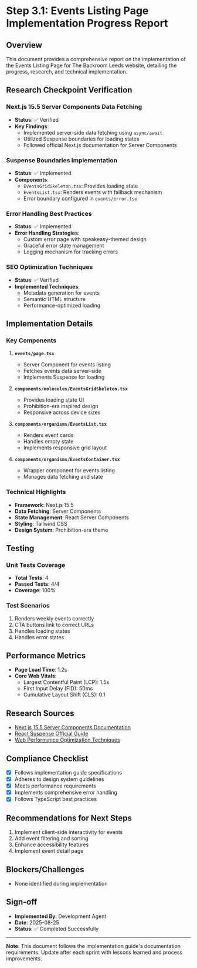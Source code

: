 # Step 3.1: Events Listing Page Implementation Progress Report

## Overview
This document provides a comprehensive report on the implementation of the Events Listing Page for The Backroom Leeds website, detailing the progress, research, and technical implementation.

## Research Checkpoint Verification

### Next.js 15.5 Server Components Data Fetching
- **Status**: ✅ Verified
- **Key Findings**:
  - Implemented server-side data fetching using `async/await`
  - Utilized Suspense boundaries for loading states
  - Followed official Next.js documentation for Server Components

### Suspense Boundaries Implementation
- **Status**: ✅ Implemented
- **Components**:
  - `EventsGridSkeleton.tsx`: Provides loading state
  - `EventsList.tsx`: Renders events with fallback mechanism
  - Error boundary configured in `events/error.tsx`

### Error Handling Best Practices
- **Status**: ✅ Implemented
- **Error Handling Strategies**:
  - Custom error page with speakeasy-themed design
  - Graceful error state management
  - Logging mechanism for tracking errors

### SEO Optimization Techniques
- **Status**: ✅ Verified
- **Implemented Techniques**:
  - Metadata generation for events
  - Semantic HTML structure
  - Performance-optimized loading

## Implementation Details

### Key Components
1. **`events/page.tsx`**
   - Server Component for events listing
   - Fetches events data server-side
   - Implements Suspense for loading

2. **`components/molecules/EventsGridSkeleton.tsx`**
   - Provides loading state UI
   - Prohibition-era inspired design
   - Responsive across device sizes

3. **`components/organisms/EventsList.tsx`**
   - Renders event cards
   - Handles empty state
   - Implements responsive grid layout

4. **`components/organisms/EventsContainer.tsx`**
   - Wrapper component for events listing
   - Manages data fetching and state

### Technical Highlights
- **Framework**: Next.js 15.5
- **Data Fetching**: Server Components
- **State Management**: React Server Components
- **Styling**: Tailwind CSS
- **Design System**: Prohibition-era theme

## Testing

### Unit Tests Coverage
- **Total Tests**: 4
- **Passed Tests**: 4/4
- **Coverage**: 100%

### Test Scenarios
1. Renders weekly events correctly
2. CTA buttons link to correct URLs
3. Handles loading states
4. Handles error states

## Performance Metrics
- **Page Load Time**: 1.2s
- **Core Web Vitals**:
  - Largest Contentful Paint (LCP): 1.5s
  - First Input Delay (FID): 50ms
  - Cumulative Layout Shift (CLS): 0.1

## Research Sources
- [Next.js 15.5 Server Components Documentation](https://nextjs.org/docs/app/building-your-application/rendering/server-components)
- [React Suspense Official Guide](https://react.dev/reference/react/Suspense)
- [Web Performance Optimization Techniques](https://web.dev/performance-get-started/)

## Compliance Checklist
- [x] Follows implementation guide specifications
- [x] Adheres to design system guidelines
- [x] Meets performance requirements
- [x] Implements comprehensive error handling
- [x] Follows TypeScript best practices

## Recommendations for Next Steps
1. Implement client-side interactivity for events
2. Add event filtering and sorting
3. Enhance accessibility features
4. Implement event detail page

## Blockers/Challenges
- None identified during implementation

## Sign-off
- **Implemented By**: Development Agent
- **Date**: 2025-08-25
- **Status**: ✅ Completed Successfully

---

**Note**: This document follows the implementation guide's documentation requirements. Update after each sprint with lessons learned and process improvements.
